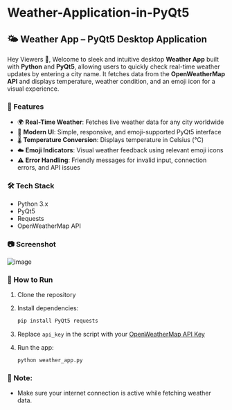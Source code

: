 # Weather-Application-in-PyQt5

## 🌤️ Weather App – PyQt5 Desktop Application
Hey Viewers 👋,
Welcome to sleek and intuitive desktop **Weather App** built with **Python** and **PyQt5**, allowing users to quickly check real-time weather updates by entering a city name. It fetches data from the **OpenWeatherMap API** and displays temperature, weather condition, and an emoji icon for a visual experience.

### 🚀 Features

* 🌍 **Real-Time Weather**: Fetches live weather data for any city worldwide
* 🎨 **Modern UI**: Simple, responsive, and emoji-supported PyQt5 interface
* 🌡️ **Temperature Conversion**: Displays temperature in Celsius (°C)
* ☁️ **Emoji Indicators**: Visual weather feedback using relevant emoji icons
* ⚠️ **Error Handling**: Friendly messages for invalid input, connection errors, and API issues

### 🛠️ Tech Stack
* Python 3.x
* PyQt5
* Requests
* OpenWeatherMap API

### 📷 Screenshot
![image](https://github.com/user-attachments/assets/cd08f59f-2edb-46ac-bbce-d97dba55c618)

### 🔧 How to Run

1. Clone the repository
2. Install dependencies:

   ```bash
   pip install PyQt5 requests
   ```
3. Replace `api_key` in the script with your [OpenWeatherMap API Key](https://openweathermap.org/api)
4. Run the app:

   ```bash
   python weather_app.py
   ```

### 📌 Note:
* Make sure your internet connection is active while fetching weather data.
